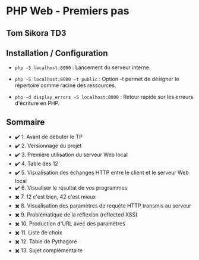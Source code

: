 # PHP Web - Premiers pas
## Tom Sikora TD3
## Installation / Configuration
- `php -S localhost:8000` : Lancement du serveur interne.

- `php -S localhost:8000 -t public` : Option -t permet de désigner le répertoire comme racine des ressources.

- `php -d display_errors -S localhost:8000` : Retour rapide sur les erreurs d'écriture en PHP.

## Sommaire
- ✔️ 1. Avant de débuter le TP
- ✔️ 2. Versionnage du projet
- ✔️ 3. Première utilisation du serveur Web local
- ✔️ 4. Table des 12
- ✔️ 5. Visualisation des échanges HTTP entre le client et le serveur Web local
- ✔️ 6. Visualiser le résultat de vos programmes
- ✖️ 7. 12 c'est bien, 42 c'est mieux
- ✖️ 8. Visualisation des paramètres de requête HTTP transmis au serveur
- ✖️ 9. Problématique de la réflexion (reflected XSS)
- ✖️ 10. Production d'URL avec des paramètres
- ✖️ 11. Liste de choix
- ✖️ 12. Table de Pythagore
- ✖️ 13. Sujet complémentaire